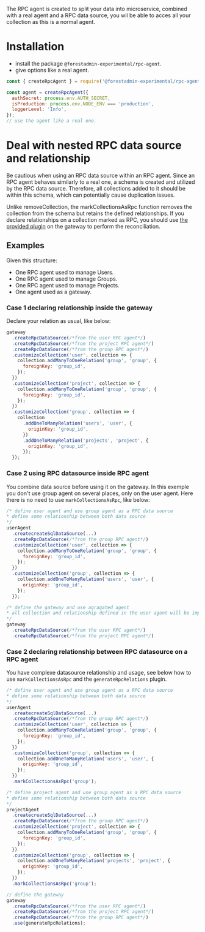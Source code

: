 The RPC agent is created to split your data into microservice, combined with a real agent and a RPC data source,
you wil be able to acces all your collection as this is a normal agent.

# Installation

- install the package `@forestadmin-experimental/rpc-agent`.
- give options like a real agent.

```javascript
const { createRpcAgent } = require('@forestadmin-experimental/rpc-agent');

const agent = createRpcAgent({
  authSecret: process.env.AUTH_SECRET,
  isProduction: process.env.NODE_ENV === 'production',
  loggerLevel: 'Info',
});
// use the agent like a real one.
```

# Deal with nested RPC data source and relationship

Be cautious when using an RPC data source within an RPC agent. Since an RPC agent behaves similarly to a real one, a schema is created and utilized by the RPC data source. Therefore, all collections added to it should be within this schema, which can potentially cause duplication issues.

Unlike removeCollection, the markCollectionsAsRpc function removes the collection from the schema but retains the defined relationships. If you declare relationships on a collection marked as RPC, you should use [the provided plugin](../datasource-rpc/README.md#deal-with-rpc-relationship) on the gateway to perform the reconciliation.

## Examples

Given this structure:
* One RPC agent used to manage Users.
* One RPC agent used to manage Groups.
* One RPC agent used to manage Projects.
* One agent used as a gateway.

### Case 1 declaring relationship inside the gateway

Declare your relation as usual, like below:

```javascript
gateway
  .createRpcDataSource(/*from the user RPC agent*/)
  .createRpcDataSource(/*from the project RPC agent*/)
  .createRpcDataSource(/*from the group RPC agent*/)
  .customizeCollection('user', collection => {
    collection.addManyToOneRelation('group', 'group', {
      foreignKey: 'group_id',
    });
  })
  .customizeCollection('project', collection => {
    collection.addManyToOneRelation('group', 'group', {
      foreignKey: 'group_id',
    });
  })
  .customizeCollection('group', collection => {
    collection
      .addOneToManyRelation('users', 'user', {
        originKey: 'group_id',
      })
      .addOneToManyRelation('projects', 'project', {
        originKey: 'group_id',
      });
  });
```

### Case 2 using RPC datasource inside RPC agent

You combine data source before using it on the gateway.
In this exemple you don't use group agent on several places, only on the user agent.
Here there is no need to use `markCollectionsAsRpc`, like below:

```javascript
/* define user agent and use group agent as a RPC data source
* define some relationship between both data source
*/
userAgent
  .createcreateSqlDataSource(...)
  .createRpcDataSource(/*from the group RPC agent*/)
  .customizeCollection('user', collection => {
    collection.addManyToOneRelation('group', 'group', {
      foreignKey: 'group_id',
    });
  })
  .customizeCollection('group', collection => {
    collection.addOneToManyRelation('users', 'user', {
      originKey: 'group_id',
    });
  });

/* define the gateway and use agragated agent
* all collection and relationship defined in the user agent will be import as a datasource
*/
gateway
  .createRpcDataSource(/*from the user RPC agent*/)
  .createRpcDataSource(/*from the project RPC agent*/)
```

### Case 2 declaring relationship between RPC datasource on a RPC agent

You have complexe datasource relationship and usage, see below how to use `markCollectionsAsRpc` and the `generateRpcRelations` plugin.

```javascript
/* define user agent and use group agent as a RPC data source
* define some relationship between both data source
*/
userAgent
  .createcreateSqlDataSource(...)
  .createRpcDataSource(/*from the group RPC agent*/)
  .customizeCollection('user', collection => {
    collection.addManyToOneRelation('group', 'group', {
      foreignKey: 'group_id',
    });
  })
  .customizeCollection('group', collection => {
    collection.addOneToManyRelation('users', 'user', {
      originKey: 'group_id',
    });
  })
  .markCollectionsAsRpc('group');

/* define project agent and use group agent as a RPC data source
* define some relationship between both data source
*/
projectAgent
  .createcreateSqlDataSource(...)
  .createRpcDataSource(/*from the group RPC agent*/)
  .customizeCollection('project', collection => {
    collection.addManyToOneRelation('group', 'group', {
      foreignKey: 'group_id',
    });
  })
  .customizeCollection('group', collection => {
    collection.addOneToManyRelation('projects', 'project', {
      originKey: 'group_id',
    });
  })
  .markCollectionsAsRpc('group');

// define the gateway 
gateway
  .createRpcDataSource(/*from the user RPC agent*/)
  .createRpcDataSource(/*from the project RPC agent*/)
  .createRpcDataSource(/*from the group RPC agent*/)
  .use(generateRpcRelations);
```
